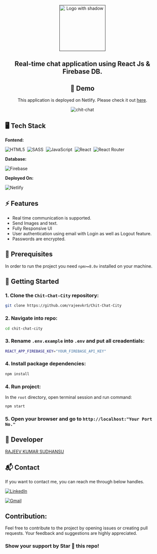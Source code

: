 <div align="center">

<!-- Title: -->
  <a href="" target="">
    <img src="https://github.com/rajeevkrS/Chit-Chat-City/assets/124420037/06e0b6a3-0436-44fd-953b-5383c7c099f1" height="150" alt="Logo with shadow">
  </a>

<!-- Short description: -->
<h2>Real-time chat application using React Js & Firebase DB.</h2>

## 🚀 Demo

This application is deployed on Netlify. Please check it out [here](https://chit-chat-city.netlify.app).

![chit-chat](https://github.com/rajeevkrS/Chit-Chat-City/assets/124420037/2f024df9-1be2-4631-b6e7-f8a4215ffcc3)

</div>

## 🖥️ Tech Stack

**Fontend:**

![HTML5](https://img.shields.io/badge/HTML5-E34F26?style=for-the-badge&logo=html5&logoColor=white)&nbsp;
![SASS](https://img.shields.io/badge/SASS-CC6699?style=for-the-badge&logo=sass&logoColor=white)&nbsp;
![JavaScript](https://img.shields.io/badge/JavaScript-323330?style=for-the-badge&logo=javascript&logoColor=F7DF1E)&nbsp;
![React](https://img.shields.io/badge/react_js-%2320232a.svg?style=for-the-badge&logo=react&logoColor=%2361DAFB)&nbsp;
![React Router](https://img.shields.io/badge/React_Router-CA4245?style=for-the-badge&logo=react-router&logoColor=white)&nbsp;

**Database:**

![Firebase](https://img.shields.io/badge/Firebase-4EA94B?style=for-the-badge&logo=firebase&logoColor=white)&nbsp;

**Deployed On:**

![Netlify](https://img.shields.io/badge/Netlify-00C7B7?style=for-the-badge&logo=Netlify&logoColor=black)

## ⚡️ Features

- Real time communication is supported.
- Send Images and text.
- Fully Responsive UI
- User authentication using email with Login as well as Logout feature.
- Passwords are encrypted.

## 📖 Prerequisites

In order to run the project you need `npm>=8.0v` installed on your machine.

## 🚩 Getting Started

### 1. Clone the `Chit-Chat-City` repository:

```bash
git clone https://github.com/rajeevkrS/Chit-Chat-City
```

### 2. Navigate into repo:

```bash
cd chit-chat-city
```

### 3. Rename `.env.example` into `.env` and put all creadentials:

```bash
REACT_APP_FIREBASE_KEY="YOUR_FIREBASE_API_KEY"
```

### 4. Install package dependencies:

```bash
npm install
```

### 4. Run project:

In the `root` directory, open terminal session and run command:

```bash
npm start
```

### 5. Open your browser and go to `http://localhost:"Your Port No."`

## 👤 Developer

[RAJEEV KUMAR SUDHANSU](https://github.com/rajeevkrS)

## 📬 Contact

If you want to contact me, you can reach me through below handles.

<a href="https://www.linkedin.com/in/rajeev-kumar-sudhansu/" target="_blank"><img src="https://img.shields.io/badge/LinkedIn-0077B5?style=for-the-badge&logo=linkedin&logoColor=white" alt="LinkedIn"/></a>

<a href="mailto:rajeevkumarr1221@gmail.com"><img  alt="Gmail" src="https://img.shields.io/badge/Gmail-D14836?style=for-the-badge&logo=gmail&logoColor=white" /></a>

## Contribution:

Feel free to contribute to the project by opening issues or creating pull requests. Your feedback and suggestions are highly appreciated.

### Show your support by Star 🌟 this repo!
